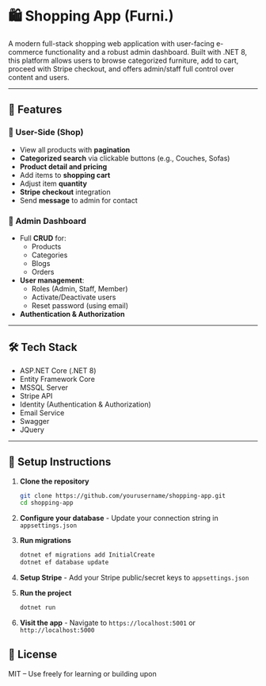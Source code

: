 # 🛍️ Shopping App (Furni.)

A modern full-stack shopping web application with user-facing e-commerce functionality and a robust admin dashboard. Built with .NET 8, this platform allows users to browse categorized furniture, add to cart, proceed with Stripe checkout, and offers admin/staff full control over content and users.

---

## 🚀 Features

### 🛒 User-Side (Shop)
- View all products with **pagination**
- **Categorized search** via clickable buttons (e.g., Couches, Sofas)
- **Product detail and pricing**
- Add items to **shopping cart**
- Adjust item **quantity**
- **Stripe checkout** integration
- Send **message** to admin for contact

### 🔧 Admin Dashboard
- Full **CRUD** for:
  - Products
  - Categories
  - Blogs
  - Orders
- **User management**:
  - Roles (Admin, Staff, Member)
  - Activate/Deactivate users
  - Reset password (using email)
- **Authentication & Authorization**

---

## 🛠 Tech Stack

- ASP.NET Core (.NET 8)
- Entity Framework Core
- MSSQL Server
- Stripe API
- Identity (Authentication & Authorization)
- Email Service
- Swagger
- JQuery

---

## 🔧 Setup Instructions

1. **Clone the repository**

   ```bash
   git clone https://github.com/yourusername/shopping-app.git
   cd shopping-app

3. **Configure your database** - Update your connection string in `appsettings.json`

3. **Run migrations**

   ```bash
   dotnet ef migrations add InitialCreate
   dotnet ef database update

5. **Setup Stripe** - Add your Stripe public/secret keys to `appsettings.json`
   
7. **Run the project**

    ```bash
    dotnet run

9. **Visit the app** - Navigate to `https://localhost:5001` or `http://localhost:5000`

## 📝 License
MIT – Use freely for learning or building upon
